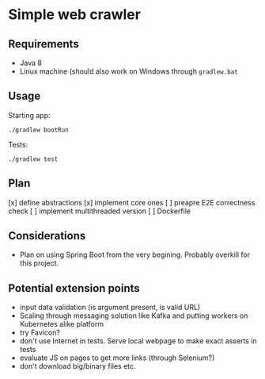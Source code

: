 # Simple web crawler


## Requirements

* Java 8
* Linux machine (should also work on Windows through `gradlew.bat`


## Usage

Starting app:

```
./gradlew bootRun
```


Tests:

```
./gradlew test
```


## Plan

[x] define abstractions
[x] implement core ones
[ ] preapre E2E correctness check
[ ] implement multithreaded version
[ ] Dockerfile

## Considerations

* Plan on using Spring Boot from the very begining. Probably overkill for this project.

## Potential extension points

* input data validation (is argument present, is valid URL)
* Scaling through messaging solution like Kafka and putting workers on Kubernetes alike platform
* try Favicon?
* don't use Internet in tests. Serve local webpage to make exact asserts in tests
* evaluate JS on pages to get more links (through Selenium?)
* don't download big/binary files etc.


